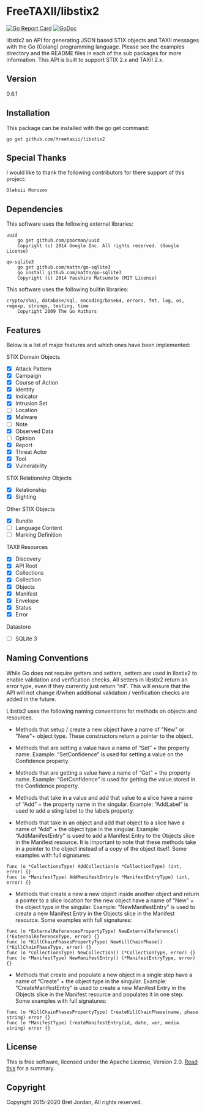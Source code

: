 # FreeTAXII/libstix2

[![Go Report Card](https://goreportcard.com/badge/github.com/freetaxii/libstix2)](https://goreportcard.com/report/github.com/freetaxii/libstix2) [![GoDoc](https://godoc.org/github.com/freetaxii/libstix2?status.png)](https://godoc.org/github.com/freetaxii/libstix2)

libstix2 an API for generating JSON based STIX objects and TAXII messages with 
the Go (Golang) programming language. Please see the examples directory and the 
README files in each of the sub packages for more information. This API is built 
to support STIX 2.x and TAXII 2.x.

## Version
0.6.1

## Installation

This package can be installed with the go get command:

```
go get github.com/freetaxii/libstix2
```

## Special Thanks

I would like to thank the following contributors for there support of this project:

```
Oleksii Morozov
```


## Dependencies

This software uses the following external libraries:
```
uuid
	go get github.com/pborman/uuid
	Copyright (c) 2014 Google Inc. All rights reserved. (Google License)

qo-sqlite3
	go get github.com/mattn/go-sqlite3
	go install github.com/mattn/go-sqlite3
	Copyright (c) 2014 Yasuhiro Matsumoto (MIT License)
```

This software uses the following builtin libraries:
```
crypto/sha1, database/sql, encoding/base64, errors, fmt, log, os, regexp, strings, testing, time
	Copyright 2009 The Go Authors
```


## Features

Below is a list of major features and which ones have been implemented:

STIX Domain Objects
- [x] Attack Pattern
- [x] Campaign
- [x] Course of Action
- [x] Identity
- [x] Indicator
- [x] Intrusion Set
- [ ] Location
- [x] Malware
- [ ] Note
- [x] Observed Data
- [ ] Opinion
- [x] Report
- [x] Threat Actor
- [x] Tool
- [x] Vulnerability

STIX Relationship Objects
- [x] Relationship
- [x] Sighting

Other STIX Objects
- [x] Bundle
- [ ] Language Content
- [ ] Marking Definition

TAXII Resources
- [x] Discovery
- [x] API Root
- [x] Collections
- [x] Collection
- [x] Objects
- [x] Manifest
- [x] Envelope
- [x] Status
- [x] Error

Datastore
- [ ] SQLite 3


## Naming Conventions

While Go does not require getters and setters, setters are used in libstix2 to enable validation and verification checks. All setters in libstix2 return an error type, even if they currently just return “nil”. This will ensure that the API will not change if/when additional validation / verification checks are added in the future. 

Libstix2 uses the following naming conventions for methods on objects and resources.

* Methods that setup / create a new object have a name of "New" or "New"+ object type. These constructors return a pointer to the object. 

* Methods that are setting a value have a name of “Set” + the property name. Example: “SetConfidence” is used for setting a value on the Confidence property.

* Methods that are getting a value have a name of “Get” + the property name. Example: “GetConfidence” is used for getting the value stored in the Confidence property.

* Methods that take in a value and add that value to a slice have a name of “Add” + the property name in the singular. Example: “AddLabel” is used to add a sting label to the labels property. 

* Methods that take in an object and add that object to a slice have a name of “Add” + the object type in the singular. Example: “AddManifestEntry” is used to add a Manifest Entry to the Objects slice in the Manifest resource. It is important to note that these methods take in a pointer to the object instead of a copy of the object itself. Some examples with full signatures:

```
func (o *CollectionsType) AddCollection(o *CollectionType) (int, error) {}
func (o *ManifestType) AddManifestEntry(o *ManifestEntryType) (int, error) {}
```

* Methods that create a new a new object inside another object and return a pointer to a slice location for the new object have a name of “New” + the object type in the singular. Example: “NewManifestEntry” is used to create a new Manifest Entry in the Objects slice in the Manifest resource. Some examples with full signatures:

```
func (o *ExternalReferencesPropertyType) NewExternalReference() (*ExternalReferenceType, error) {}
func (o *KillChainPhasesPropertyType) NewKillChainPhase() (*KillChainPhaseType, error) {}
func (o *CollectionsType) NewCollection() (*CollectionType, error) {}
func (o *ManifestType) NewManifestEntry() (*ManifestEntryType, error) {}
```

* Methods that create and populate a new object in a single step have a name of “Create” + the object type in the singular. Example: “CreateManifestEntry” is used to create a new Manifest Entry in the Objects slice in the Manifest resource and populates it in one step. Some examples with full signatures:

```
func (o *KillChainPhasesPropertyType) CreateKillChainPhase(name, phase string) error {}
func (o *ManifestType) CreateManifestEntry(id, date, ver, media string) error {}
```


## License

This is free software, licensed under the Apache License, Version 2.0. [Read this](https://tldrlegal.com/license/apache-license-2.0-(apache-2.0)) for a summary.


## Copyright

Copyright 2015-2020 Bret Jordan, All rights reserved.

